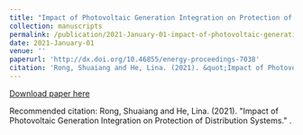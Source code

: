 ```yaml
---
title: "Impact of Photovoltaic Generation Integration on Protection of Distribution Systems"
collection: manuscripts
permalink: /publication/2021-January-01-impact-of-photovoltaic-generation-integration-on-protection-of-distribution-systems
date: 2021-January-01
venue: ''
paperurl: 'http://dx.doi.org/10.46855/energy-proceedings-7038'
citation: 'Rong, Shuaiang and He, Lina. (2021). &quot;Impact of Photovoltaic Generation Integration on Protection of Distribution Systems.&quot; <i></i>.'
---
```


<a href='http://dx.doi.org/10.46855/energy-proceedings-7038'>Download paper here</a>

Recommended citation: Rong, Shuaiang and He, Lina. (2021). &quot;Impact of Photovoltaic Generation Integration on Protection of Distribution Systems.&quot; <i></i>.